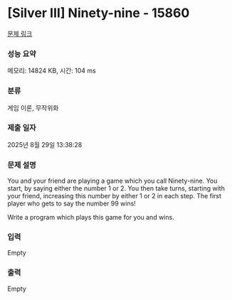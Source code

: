 # [Silver III] Ninety-nine - 15860 

[문제 링크](https://www.acmicpc.net/problem/15860) 

### 성능 요약

메모리: 14824 KB, 시간: 104 ms

### 분류

게임 이론, 무작위화

### 제출 일자

2025년 8월 29일 13:38:28

### 문제 설명

<p>You and your friend are playing a game which you call Ninety-nine. You start, by saying either the number 1 or 2. You then take turns, starting with your friend, increasing this number by either 1 or 2 in each step. The first player who gets to say the number 99 wins!</p>

<p>Write a program which plays this game for you and wins.</p>

### 입력 

 Empty

### 출력 

 Empty

